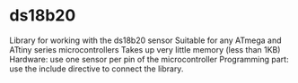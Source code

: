 # ds18b20
Library for working with the ds18b20 sensor
Suitable for any ATmega and ATtiny series microcontrollers
Takes up very little memory (less than 1KB)
Hardware: use one sensor per pin of the microcontroller
Programming part: use the include directive to connect the library.
